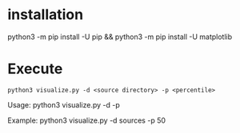# installation
 python3 -m pip install -U pip && python3 -m pip install -U matplotlib

# Execute
```
python3 visualize.py -d <source directory> -p <percentile>
```
Usage: python3 visualize.py -d <source directory> -p <percentile>

Example: python3 visualize.py  -d sources -p 50